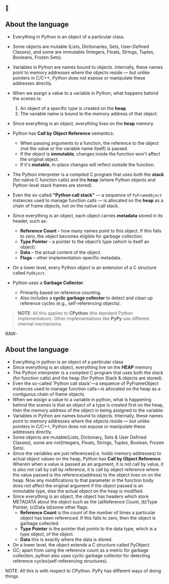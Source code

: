 ### 

## About the language

- Everything in Python is an object of a particular class.

- Some objects are mutable (Lists, Dictionaries, Sets, User-Defined Classes), and some are immutable (Integers, Floats, Strings, Tuples, Booleans, Frozen Sets).

- Variables in Python are names bound to objects. Internally, these names point to memory addresses where the objects reside — but unlike pointers in C/C++, Python does not expose or manipulate these addresses directly.

- When we assign a value to a variable in Python, what happens behind the scenes is:
    1. An object of a specific type is created on the **heap**.
    2. The variable name is bound to the memory address of that object.

- Since everything is an object, everything lives on the **heap** memory.

- Python has **Call by Object Reference** semantics:
    - When passing arguments to a function, the reference to the object (not the value or the variable name itself) is passed.
    - If the object is **immutable**, changes inside the function won't affect the original object.
    - If it's **mutable**, in-place changes will reflect outside the function.

- The Python interpreter is a compiled C program that uses both the **stack** (for native C function calls) and the **heap** (where Python objects and Python-level stack frames are stored).

- Even the so-called **"Python call stack"** — a sequence of `PyFrameObject` instances used to manage function calls — is allocated on the **heap** as a chain of frame objects, not on the native call stack.

- Since everything is an object, each object carries **metadata** stored in its header, such as:
    - **Reference Count** – how many names point to this object. If this falls to zero, the object becomes eligible for garbage collection.
    - **Type Pointer** – a pointer to the object’s type (which is itself an object).
    - **Data** – the actual content of the object.
    - **Flags** – other implementation-specific metadata.

- On a lower level, every Python object is an extension of a C structure called `PyObject`.

- Python uses a **Garbage Collector**:
    - Primarily based on reference counting.
    - Also includes a **cyclic garbage collector** to detect and clean up reference cycles (e.g., self-referencing objects).

> **NOTE**: All this applies to **CPython** (the standard Python implementation). Other implementations like **PyPy** use different internal mechanisms.


RAW-
## About the language
- Everything in python is an object of a particular class
- Since everything is an object, everything live on the **HEAP** memory
- The Python interpreter is a compiled C program that uses both the stack (for function calls) and the heap (for Python Stack & objects are stored).
- Even the so-called 'Python call stack'—a sequence of PyFrameObject instances used to manage function calls—is allocated on the heap as a contiguous chain of frame objects.
- When we assign a value to a variable in python, what is happening behind the scenes is that an object of a type is created first on the heap, then the memory address of the object in being assigned to the variable.
- Variables in Python are names bound to objects. Internally, these names point to memory addresses where the objects reside — but unlike pointers in C/C++, Python does not expose or manipulate these addresses directly.
- Some objects are mutable(Lists, Dictionary, Sets & User Defined Classes), some are not(Integers, Floats, Strings, Tuples, Boolean, Frozen Sets).
- Since the variables are just references(i.e. holds memory addresses) to actual object values on the heap, Python has **Call by Object Reference**. Wherein when a value is passed as an argument, it is not call by value, it is also not call by call by reference, it is call by object reference where the value passed is the reference(address) to the object lives on on the heap. Now any modifications to that parameter in the function body does not affect the original argument if the object passed is an immutable type, else the actual object on the heap is modified.
- Since everything is an object, the object has headers which store METADATA about the object such as the (a)Reference Count, (b)Type Pointer, (c)Data (d)some other flags.
    - **Reference Count** is the count of the number of times a particular object has been referenced. If this falls to zero, then the object is garbage collected.
    - **Type Pointer** is the pointer that points to the data type, which is a type object, of the object.
    - **Data** this is exactly where the data is stored.
- On a lower level, the object extends a C structure called PyObject.
- GC; apart from using the reference count as a metric for garbage collection, python also uses cyclic garbage collector for detecting reference cycles(self-referencing structures).

NOTE: All this is with respect to CPython. PyPy has different ways of doing things.


